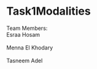 # Task1Modalities

Team Members:
<br /> 
Esraa Hosam <br /> 		
Menna El Khodary <br />  	
Tasneem Adel <br /> 

